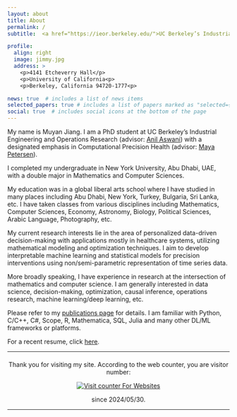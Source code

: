 ```yaml
---
layout: about
title: About
permalink: /
subtitle:  <a href="https://ieor.berkeley.edu/">UC Berkeley’s Industrial Engineering and Operations Research</a> | <a href="https://nyuad.nyu.edu/en/">New York University Abu Dhabi</a>

profile:
  align: right
  image: jimmy.jpg
  address: >
    <p>4141 Etcheverry Hall</p>
    <p>University of California<p>
    <p>Berkeley, California 94720-1777<p>

news: true  # includes a list of news items
selected_papers: true # includes a list of papers marked as "selected={true}"
social: true  # includes social icons at the bottom of the page
---
```


My name is Muyan Jiang. I am a PhD student at UC Berkeley’s Industrial Engineering and Operations Research (advisor: <a href="https://aswani.ieor.berkeley.edu/">Anil Aswani</a>) with a designated emphasis in Computational Precision Health (advisor: <a href="https://publichealth.berkeley.edu/people/maya-petersen/">Maya Petersen</a>).

I completed my undergraduate in New York University, Abu Dhabi, UAE, with a double major in Mathematics and Computer Sciences. 

My education was in a global liberal arts school where I have studied in many places including Abu Dhabi, New York, Turkey, Bulgaria, Sri Lanka, etc. I have taken classes from various disciplines including Mathematics, Computer Sciences, Economy, Astronomy, Biology, Political Sciences, Arabic Language, Photography, etc.

My current research interests lie in the area of personalized data-driven decision-making with applications mostly in healthcare systems, utilizing mathematical modeling and optimization techniques. I aim to develop interpretable machine learning and statistical models for precision interventions using non/semi-parametric representation of time series data.

More broadly speaking, I have experience in research at the intersection of mathematics and computer science. I am generally interested in data science, decision-making, optimization, causal inference, operations research, machine learning/deep learning, etc.

Please refer to my [publications page](/publications/) for details. I am familiar with Python, C/C++, C#, Scope, R, Mathematica, SQL, Julia and many other DL/ML frameworks or platforms.

For a recent resume, click [here](/assets/pdf/resume.pdf).


<hr/>

<div style="text-align: center; margin-top: 20px;">
    <p>Thank you for visiting my site. According to the web counter, you are visitor number:</p>
    <!-- HitWebCounter Code START -->
    <a href="https://www.hitwebcounter.com" target="_blank">
        <img src="https://hitwebcounter.com/counter/counter.php?page=13734203&style=0028&nbdigits=5&type=page&initCount=0" title="Counter Widget" alt="Visit counter For Websites" border="0" />
    </a>
    <!-- HitWebCounter Code END -->
    <p>since 2024/05/30.</p>
</div>
<hr/>